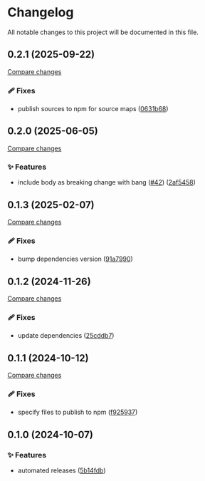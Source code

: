 <!-- header -->
# Changelog

All notable changes to this project will be documented in this file.

<!-- version:0.2.1 -->
## 0.2.1 (2025-09-22)

[Compare changes](https://github.com/Wroud/foundation/compare/cc-parser-v0.2.0...cc-parser-v0.2.1)

<!-- changelog -->
### 🩹 Fixes

- publish sources to npm for source maps ([0631b68](https://github.com/Wroud/foundation/commit/0631b68))

<!-- version:0.2.0 -->
## 0.2.0 (2025-06-05)

[Compare changes](https://github.com/Wroud/foundation/compare/cc-parser-v0.1.3...cc-parser-v0.2.0)

<!-- changelog -->
### ✨ Features

- include body as breaking change with bang ([#42](https://github.com/Wroud/foundation/issues/42)) ([2af5458](https://github.com/Wroud/foundation/commit/2af5458))

<!-- version:0.1.3 -->
## 0.1.3 (2025-02-07)

[Compare changes](https://github.com/Wroud/foundation/compare/cc-parser-v0.1.2...cc-parser-v0.1.3)

<!-- changelog -->
### 🩹 Fixes

- bump dependencies version ([91a7990](https://github.com/Wroud/foundation/commit/91a7990))

<!-- version:0.1.2 -->
## 0.1.2 (2024-11-26)

[Compare changes](https://github.com/Wroud/foundation/compare/cc-parser-v0.1.1...cc-parser-v0.1.2)

<!-- changelog -->
### 🩹 Fixes

- update dependencies ([25cddb7](https://github.com/Wroud/foundation/commit/25cddb7))

<!-- version:0.1.1 -->
## 0.1.1 (2024-10-12)

[Compare changes](https://github.com/Wroud/foundation/compare/cc-parser-v0.1.0...cc-parser-v0.1.1)

<!-- changelog -->
### 🩹 Fixes

- specify files to publish to npm ([f925937](https://github.com/Wroud/foundation/commit/f925937))

<!-- version:0.1.0 -->
## 0.1.0 (2024-10-07)

<!-- changelog -->
### ✨ Features

- automated releases ([5b14fdb](https://github.com/Wroud/foundation/commit/5b14fdb))

